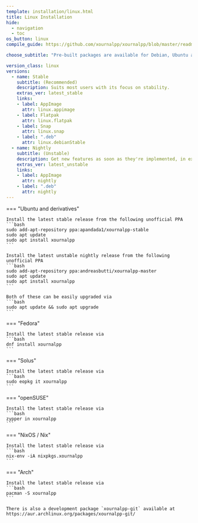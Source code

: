 ```yaml
---
template: installation/linux.html
title: Linux Installation
hide:
  - navigation
  - toc
os_button: linux
compile_guide: https://github.com/xournalpp/xournalpp/blob/master/readme/LinuxBuild.md

choose_subtitle: "Pre-built packages are available for Debian, Ubuntu and derivatives, and most distros"

version_class: linux
versions:
  - name: Stable
    subtitle: (Recommended)
    description: Suits most users with its focus on stability.
    extras_ver: latest_stable
    links: 
    - label: AppImage
      attr: linux.appimage
    - label: Flatpak
      attr: linux.flatpak
    - label: Snap
      attr: linux.snap
    - label: ".deb"
      attr: linux.debianStable
  - name: Nightly
    subtitle: (Unstable)
    description: Get new features as soon as they're implemented, in exchange for stability.
    extras_ver: latest_unstable
    links:
    - label: AppImage
      attr: nightly
    - label: ".deb"
      attr: nightly
---
```


=== "Ubuntu and derivatives"

    Install the latest stable release from the following unofficial PPA
    ```bash
    sudo add-apt-repository ppa:apandada1/xournalpp-stable
    sudo apt update
    sudo apt install xournalpp
    ```
    
    Install the latest unstable nightly release from the following unofficial PPA
    ```bash
    sudo add-apt-repository ppa:andreasbutti/xournalpp-master
    sudo apt update
    sudo apt install xournalpp
    ```
    
    Both of these can be easily upgraded via
    ```bash
    sudo apt update && sudo apt upgrade
    ```

=== "Fedora"
    
    Install the latest stable release via
    ```bash
    dnf install xournalpp
    ```

=== "Solus"
    
    Install the latest stable release via
    ```bash
    sudo eopkg it xournalpp
    ```

=== "openSUSE"
    
    Install the latest stable release via
    ```bash
    zypper in xournalpp
    ```

=== "NixOS / Nix"

    Install the latest stable release via
    ```bash
    nix-env -iA nixpkgs.xournalpp
    ```

=== "Arch"

    Install the latest stable release via
    ```bash
    pacman -S xournalpp
    ```
    
    There is also a development package `xournalpp-git` available at https://aur.archlinux.org/packages/xournalpp-git/

